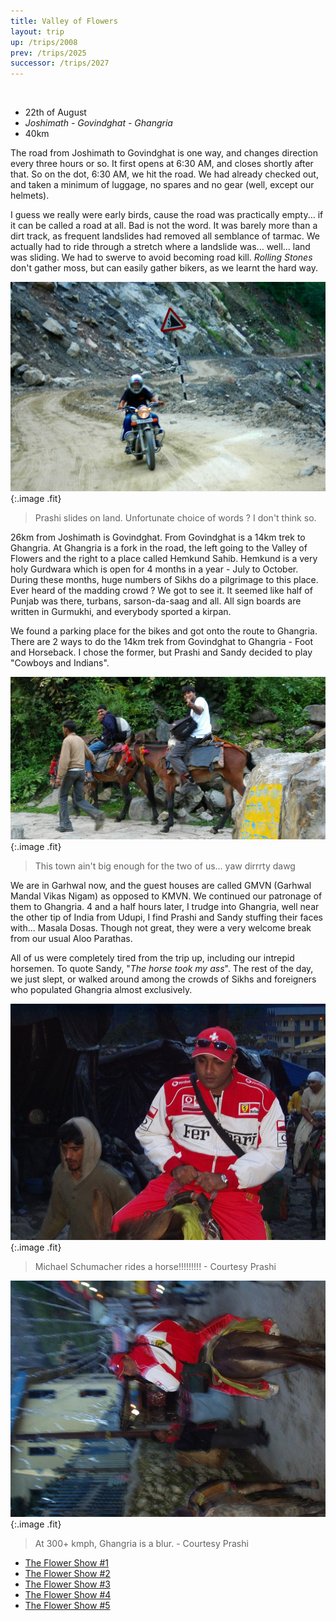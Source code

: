 ```yaml
---
title: Valley of Flowers
layout: trip
up: /trips/2008
prev: /trips/2025
successor: /trips/2027
---
```


&nbsp;

- 22th of August
- _Joshimath - Govindghat - Ghangria_
- 40km


The road from Joshimath to Govindghat is one way, and changes             direction every three hours or so. It first opens at 6:30 AM,             and closes shortly after that. So on the dot, 6:30 AM, we hit             the road. We had already checked out, and taken a minimum of             luggage, no spares and no gear (well, except our helmets).

I guess we really were early birds, cause the road was             practically empty... if it can be called a road at all. Bad is             not the word. It was barely more than a dirt track, as frequent             landslides had removed all semblance of tarmac. We actually had             to ride through a stretch where a landslide was... well... land             was sliding. We had to swerve to avoid becoming road kill.             _Rolling Stones_ don't gather moss, but can easily gather             bikers, as we learnt the hard way.

![DSC_0150.JPG](/images/photos/DSC_0150.JPG 'DSC_0150.JPG'){:.image .fit}

>  Prashi slides on land. Unfortunate choice of             words ? I don't think so. 

26km from Joshimath is Govindghat. From Govindghat is a 14km             trek to Ghangria. At Ghangria is a fork in the road, the left             going to the Valley of Flowers and the right to a place called             Hemkund Sahib. Hemkund is a very holy Gurdwara which is open for             4 months in a year - July to October. During these months, huge             numbers of Sikhs do a pilgrimage to this place. Ever heard of             the madding crowd ? We got to see it. It seemed like half of             Punjab was there, turbans, sarson-da-saag and all. All sign             boards are written in Gurmukhi, and everybody sported a kirpan.

We found a parking place for the bikes and got onto the route             to Ghangria. There are 2 ways to do the 14km trek from             Govindghat to Ghangria - Foot and Horseback. I chose the former,             but Prashi and Sandy decided to play &quot;Cowboys and Indians&quot;.

![DSC_0152.JPG](/images/photos/DSC_0152.JPG 'DSC_0152.JPG'){:.image .fit}

>  This town ain't big enough for the two of us...             yaw dirrrty dawg 

We are in Garhwal now, and the guest houses are called GMVN             (Garhwal Mandal Vikas Nigam) as opposed to KMVN. We continued             our patronage of them to Ghangria. 4 and a half hours later, I             trudge into Ghangria, well near the other tip of India from             Udupi, I find Prashi and Sandy stuffing their faces with...             Masala Dosas. Though not great, they were a very welcome break             from our usual Aloo Parathas.

All of us were completely tired from the trip up, including             our intrepid horsemen. To quote Sandy, &quot;_The horse took my             ass_&quot;. The rest of the day, we just slept, or walked around             among the crowds of Sikhs and foreigners who populated Ghangria             almost exclusively.

![P1010119.JPG](/images/photos/P1010119.JPG 'P1010119.JPG'){:.image .fit}

>  Michael Schumacher rides a horse!!!!!!!!! -             Courtesy Prashi 

![P1010118.JPG](/images/photos/P1010118.JPG 'P1010118.JPG'){:.image .fit}

>  At 300+ kmph, Ghangria is a blur. - Courtesy             Prashi 


* [The Flower Show #1](/trips/2027)
* [The Flower Show #2](/trips/2028)
* [The Flower Show #3](/trips/2029)
* [The Flower Show #4](/trips/2030)
* [The Flower Show #5](/trips/2031)
